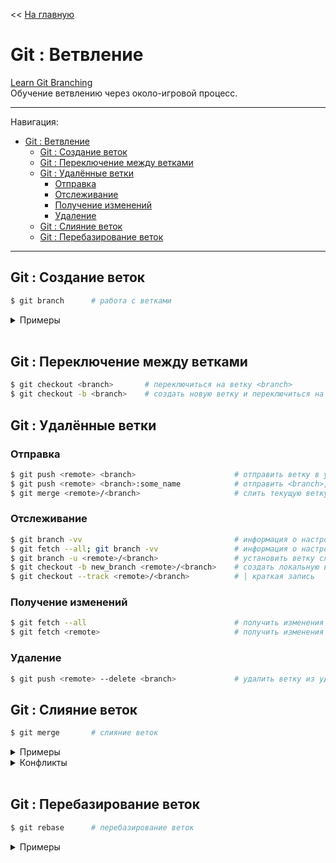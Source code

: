 << [На главную](../README.md)

# Git : Ветвление

[Learn Git Branching](https://learngitbranching.js.org/)<br>
Обучение ветвлению через около-игровой процесс.

---

Навигация:

- [Git : Ветвление](#git--ветвление)
  - [Git : Создание веток](#git--создание-веток)
  - [Git : Переключение между ветками](#git--переключение-между-ветками)
  - [Git : Удалённые ветки](#git--удалённые-ветки)
    - [Отправка](#отправка)
    - [Отслеживание](#отслеживание)
    - [Получение изменений](#получение-изменений)
    - [Удаление](#удаление)
  - [Git : Слияние веток](#git--слияние-веток)
  - [Git : Перебазирование веток](#git--перебазирование-веток)

---

## Git : Создание веток

<a id="branch"></a>

```bash
$ git branch      # работа с ветками
```

<details>
<summary>Примеры</summary>

```bash
$ git branch                      # список отслеживаемых веток
$ git branch -v                   # | с указанием последнего коммита
$ git branch --merged             # | слитые с текущей (можно удалять)
$ git branch --merged <branch>    # | слитые с <branch> (можно удалять)
$ git branch --no-merged          # | не слитые с текущей
$ git branch --no-merged <branch> # | не слитые с <branch>

$ git branch <branch>             # создать новую ветку
$ git branch -d <branch>          # удалить ветку
```

</details><br>

## Git : Переключение между ветками

<a id="checkout"></a>

```bash
$ git checkout <branch>       # переключиться на ветку <branch>
$ git checkout -b <branch>    # создать новую ветку и переключиться на неё
```

## Git : Удалённые ветки

### Отправка

```bash
$ git push <remote> <branch>                      # отправить ветку в удалённый репозиторий
$ git push <remote> <branch>:some_name            # отправить <branch>, но под именем some_name
$ git merge <remote>/<branch>                     # слить текущую ветку с веткой слежения (<remote>/<branch>)
```

### Отслеживание

```bash
$ git branch -vv                                  # информация о настройках веток слежения (с кэшированным удалёнными данными)
$ git fetch --all; git branch -vv                 # информация о настройках веток слежения (с запросом актуальных удалённых данных)
$ git branch -u <remote>/<branch>                 # установить ветку слежения для текущей ветки
$ git checkout -b new_branch <remote>/<branch>    # создать локальную ветку на основе ветки слежения
$ git checkout --track <remote>/<branch>          # | краткая запись
```

### Получение изменений

```bash
$ git fetch --all                                 # получить изменения со всех удалённых репозиториев
$ git fetch <remote>                              # получить изменения с одного удалённого репозитория
```

### Удаление

```bash
$ git push <remote> --delete <branch>             # удалить ветку из удалённого репозитория
```

## Git : Слияние веток

<a id="merge"></a>

```bash
$ git merge       # слияние веток
```

<details>
<summary>Примеры</summary>

```bash
$ git merge <branch>          # слияние текущей ветки с веткой <branch>
```

</details>

<details>
<summary>Конфликты</summary>

```bash
 <<<<<<< HEAD:<file>
 # версия изменений в <file> из текущей ветки
 =======
 # версия изменений в <file> из ветки <branch>
 >>>>>>> iss53:<branch>
```

</details><br>

## Git : Перебазирование веток

<a id="rebase"></a>

```bash
$ git rebase      # перебазирование веток
```

<details>
<summary>Примеры</summary>

```bash
# Простое перебазирование
# ----------------------------------------
$ git checkout <branch>   # переключиться на ветку <branch>
$ git rebase main         # перебазировать ветку в main
$ git checkout main       # переключиться на ветку main
$ git merge <branch>      # объединить изменения
# ----------------------------------------
```

</details>
